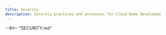 ```yaml
---
title: Security
description: Security practices and processes for Cloud Game Development Toolkit
---
```


--8<-- "SECURITY.md"
